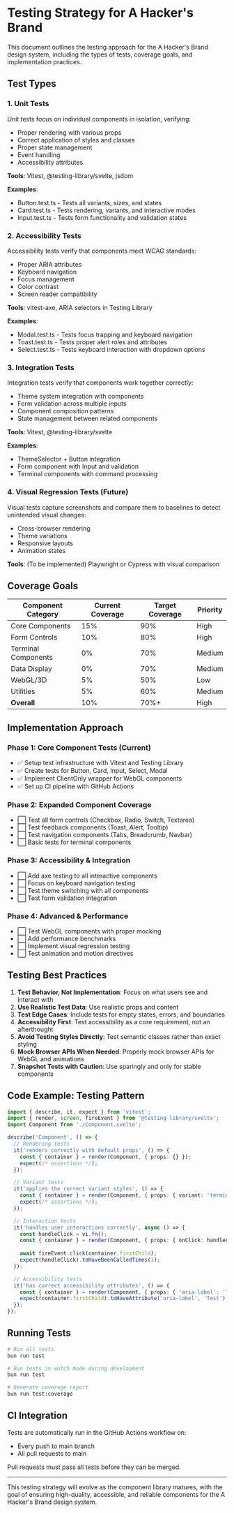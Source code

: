# Testing Strategy for A Hacker's Brand

This document outlines the testing approach for the A Hacker's Brand design system, including the types of tests, coverage goals, and implementation practices.

## Test Types

### 1. Unit Tests

Unit tests focus on individual components in isolation, verifying:
- Proper rendering with various props
- Correct application of styles and classes
- Proper state management
- Event handling
- Accessibility attributes

**Tools**: Vitest, @testing-library/svelte, jsdom

**Examples**:
- Button.test.ts - Tests all variants, sizes, and states
- Card.test.ts - Tests rendering, variants, and interactive modes
- Input.test.ts - Tests form functionality and validation states

### 2. Accessibility Tests

Accessibility tests verify that components meet WCAG standards:
- Proper ARIA attributes
- Keyboard navigation
- Focus management
- Color contrast
- Screen reader compatibility

**Tools**: vitest-axe, ARIA selectors in Testing Library

**Examples**:
- Modal.test.ts - Tests focus trapping and keyboard navigation
- Toast.test.ts - Tests proper alert roles and attributes
- Select.test.ts - Tests keyboard interaction with dropdown options

### 3. Integration Tests

Integration tests verify that components work together correctly:
- Theme system integration with components
- Form validation across multiple inputs
- Component composition patterns
- State management between related components

**Tools**: Vitest, @testing-library/svelte

**Examples**:
- ThemeSelector + Button integration
- Form component with Input and validation
- Terminal components with command processing

### 4. Visual Regression Tests (Future)

Visual tests capture screenshots and compare them to baselines to detect unintended visual changes:
- Cross-browser rendering
- Theme variations
- Responsive layouts
- Animation states

**Tools**: (To be implemented) Playwright or Cypress with visual comparison

## Coverage Goals

| Component Category | Current Coverage | Target Coverage | Priority |
|-------------------|-----------------|-----------------|----------|
| Core Components | 15% | 90% | High |
| Form Controls | 10% | 80% | High |
| Terminal Components | 0% | 70% | Medium |
| Data Display | 0% | 70% | Medium |
| WebGL/3D | 5% | 50% | Low |
| Utilities | 5% | 60% | Medium |
| **Overall** | 10% | 70%+ | High |

## Implementation Approach

### Phase 1: Core Component Tests (Current)

- ✅ Setup test infrastructure with Vitest and Testing Library
- ✅ Create tests for Button, Card, Input, Select, Modal
- ✅ Implement ClientOnly wrapper for WebGL components
- ✅ Set up CI pipeline with GitHub Actions

### Phase 2: Expanded Component Coverage

- ⬜ Test all form controls (Checkbox, Radio, Switch, Textarea)
- ⬜ Test feedback components (Toast, Alert, Tooltip)
- ⬜ Test navigation components (Tabs, Breadcrumb, Navbar)
- ⬜ Basic tests for terminal components

### Phase 3: Accessibility & Integration

- ⬜ Add axe testing to all interactive components
- ⬜ Focus on keyboard navigation testing
- ⬜ Test theme switching with all components
- ⬜ Test form validation integration

### Phase 4: Advanced & Performance

- ⬜ Test WebGL components with proper mocking
- ⬜ Add performance benchmarks
- ⬜ Implement visual regression testing
- ⬜ Test animation and motion directives

## Testing Best Practices

1. **Test Behavior, Not Implementation**: Focus on what users see and interact with
2. **Use Realistic Test Data**: Use realistic props and content
3. **Test Edge Cases**: Include tests for empty states, errors, and boundaries
4. **Accessibility First**: Test accessibility as a core requirement, not an afterthought
5. **Avoid Testing Styles Directly**: Test semantic classes rather than exact styling
6. **Mock Browser APIs When Needed**: Properly mock browser APIs for WebGL and animations
7. **Snapshot Tests with Caution**: Use sparingly and only for stable components

## Code Example: Testing Pattern

```typescript
import { describe, it, expect } from 'vitest';
import { render, screen, fireEvent } from '@testing-library/svelte';
import Component from './Component.svelte';

describe('Component', () => {
  // Rendering tests
  it('renders correctly with default props', () => {
    const { container } = render(Component, { props: {} });
    expect(/* assertions */);
  });

  // Variant tests
  it('applies the correct variant styles', () => {
    const { container } = render(Component, { props: { variant: 'terminal' } });
    expect(/* assertions */);
  });

  // Interaction tests
  it('handles user interactions correctly', async () => {
    const handleClick = vi.fn();
    const { container } = render(Component, { props: { onClick: handleClick } });
    
    await fireEvent.click(container.firstChild);
    expect(handleClick).toHaveBeenCalledTimes(1);
  });

  // Accessibility tests
  it('has correct accessibility attributes', () => {
    const { container } = render(Component, { props: { 'aria-label': 'Test' } });
    expect(container.firstChild).toHaveAttribute('aria-label', 'Test');
  });
});
```

## Running Tests

```bash
# Run all tests
bun run test

# Run tests in watch mode during development
bun run test

# Generate coverage report
bun run test:coverage
```

## CI Integration

Tests are automatically run in the GitHub Actions workflow on:
- Every push to main branch
- All pull requests to main

Pull requests must pass all tests before they can be merged.

---

This testing strategy will evolve as the component library matures, with the goal of ensuring high-quality, accessible, and reliable components for the A Hacker's Brand design system.